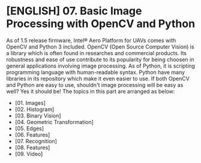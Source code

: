 # [ENGLISH] 07. Basic Image Processing with OpenCV and Python

As of 1.5 release firmware, Intel® Aero Platform for UAVs comes with OpenCV and Python 3 included. OpenCV (Open Source Computer Vision) is a library which is often found in researches and commercial products. Its robustness and ease of use contribute to its popularity for being choosen in general applications involving image processing. As of Python, it is scripting programming language with human-readable syntax. Python have many libraries in its repository which make it even easier to use. If both OpenCV and Python are easy to use, shouldn't image processing will be easy as well? Yes it should be! The topics in this part are arranged as below:
* [01. Images]
* [02. Histogram]
* [03. Binary Vision]
* [04. Geometric Transformation]
* [05. Edges]
* [06. Features]
* [07. Recognition]
* [08. Features]
* [09. Video]
